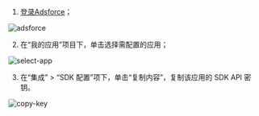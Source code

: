 1. [登录Adsforce](https://demo-portal.adsforce.io/login)；

![adsforce](adsforce.png)

2. 在“我的应用”项目下，单击选择需配置的应用；

![select-app](select-app.png)

3. 在“集成” > “SDK 配置”项下，单击“复制内容”，复制该应用的 SDK API 密钥。

![copy-key](copy-key.png)

